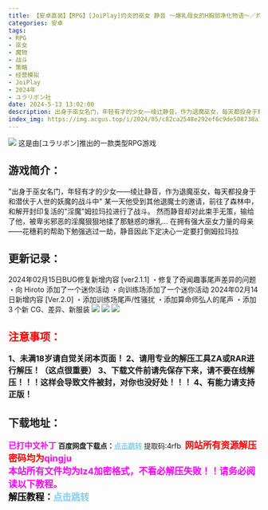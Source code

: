 ```yaml
---
title: 【安卓直装】【RPG】[JoiPlay]灼炎的巫女 静音 〜爆乳母女的H胸部净化物语〜／灼炎の巫女 静音 〜爆乳母娘のHなおっぱい浄化物語〜 Ver.2.1
categories: 安卓
tags:
- RPG
- 巫女
- 魔物
- 战斗
- 策略
- 经营模拟
- JoiPlay
- 2024年
- ユラリボン社
date: 2024-5-13 13:02:00
description: 出身于巫女名门，年轻有才的少女——绫辻静音，作为退魔巫女，每天都投身于和潜伏于人世的妖魔的战斗中"某一天他受到其他退魔士的邀请，前往了森林中，和解开封印复活的"淫魔"姆拉玛拉进行了战斗。然而静音却对此束手无策，输给了他，被卑劣邪恶的淫魔狠狠地揉了那魅惑的爆乳…
index_img: https://img.acgus.top/i/2024/05/c82ca2548e292ef6c9de508738a18d61.webp
---
```

![](https://img.acgus.top/i/2024/05/c82ca2548e292ef6c9de508738a18d61.webp)
这是由[ユラリボン]推出的一款类型RPG游戏

## 游戏简介：
"出身于巫女名门，年轻有才的少女——绫辻静音，作为退魔巫女，每天都投身于和潜伏于人世的妖魔的战斗中"
某一天他受到其他退魔士的邀请，前往了森林中，和解开封印复活的"淫魔"姆拉玛拉进行了战斗。
然而静音却对此束手无策，输给了他，被卑劣邪恶的淫魔狠狠地揉了那魅惑的爆乳…
在拥有强大巫女力量的母亲——花穗莉的帮助下勉强逃过一劫，静音因此下定决心一定要打倒姆拉玛拉

## 更新记录：
2024年02月15日BUG修复新增内容
[ver2.1.1]
・修复了奇闻趣事尾声差异的问题
・向 Hiroto 添加了一个迷你活动
・向训练场添加了一个迷你活动
2024年02月14日新增内容
[Ver.2.0]
・添加训练场尾声/性骚扰
・添加算命师弘人的尾声
・添加 3 个新 CG、差异、新服装
![](https://img.acgus.top/i/2024/05/a3ee67e36e249353219e4139a2515594.webp)
![](https://img.acgus.top/i/2024/05/aeecefec9e7bdd210333bee95ee27ab9.webp)
![](https://img.acgus.top/i/2024/05/dc188c6a214a6c414f8be62f1ff5d703.webp)






## <font color=#FF0000 >注意事项：</font>
<font size=3><b>1、未满18岁请自觉关闭本页面！
2、请用专业的解压工具ZA或RAR进行解压！（这点很重要）
3、下载文件前请先保存下来，请不要在线解压！！！这样会导致文件被封，对你也没好处！！！
4、有能力请支持正版！</b></font>

## 下载地址：
<font color=#FF00FF size=3>**已打中文补丁**</font>
<b>百度网盘下载点：</b><a href="https://pan.baidu.com/s/14aS3IYOp-puYWuJFYlTIuw?pwd=4rfb" style="color: #87CEEB;"><b>点击跳转</b></a> 提取码:4rfb
<a style="padding: 0" href="https://post.qingju.org/AD/"><img style="max-width:100%" src="https://img.acgus.top/i/2024/07/478f689b8021d8d499ab43d21acf137a.gif" alt=""></a>
<b><font color=#FF0000 size=4>网站所有资源解压密码均为</b></font><b><font color=#FF00FF size=4>qingju</font><font color=#FF0000 ></font></b><br><b><font color=#FF00FF size=4>本站所有文件均为lz4加密格式，不看必解压失败！！请务必阅读以下教程。</b></font><br><b><font color=#000 size=4>解压教程：</b><a href="https://post.qingju.org/tutorial/000/" style="color: #87CEEB;"><b>点击跳转</b></a>